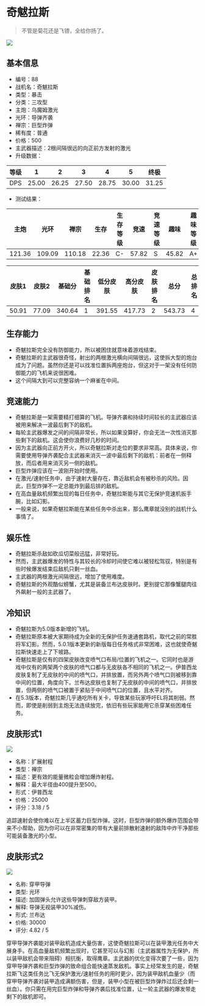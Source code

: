 # 奇魃拉斯

> 不管是菊花还是飞镖，全给你扬了。

<img src="/ships/ship_88.png" style={{zoom:1}}/>

## 基本信息

- 编号：88
- 战机名：奇魃拉斯
- 类型：暴击
- 分类：三攻型
- 主炮：乌魔姆激光
- 光环：导弹齐袭
- 禅宗：巨型炸弹
- 稀有度：普通
- 价格：500
- 主武器描述：2根间隔很远的向正前方发射的激光
- 升级数据：

| 等级 | 1 | 2 | 3 | 4 | 5 | 终极 |
|--|--|--|--|--|--|--|
| DPS | 25.00 | 26.25 | 27.50 | 28.75 | 30.00 | 31.25 |

- 测试结果：

| 主炮 | 光环 | 禅宗 | 生存 | 生存等级 | 竞速 | 竞速等级 | 趣味 | 趣味等级 |
|--|--|--|--|--|--|--|--|--|
| 121.36 | 109.09 | 110.18 | 22.36 | C- | 57.82 | S | 45.82 | A+ |

| 皮肤1 | 皮肤2 | 基础分 | 基础排名 | 低分皮肤 | 高分皮肤 | 皮肤排名 | 总分 | 总排名 |
|--|--|--|--|--|--|--|--|--|
| 50.91 | 77.09 | 340.64 | 1 | 391.55 | 417.73 | 2 | 543.73 | 4 |

## 生存能力

- 奇魃拉斯完全没有防御能力，所以被困住就意味着游戏结束。
- 奇魃拉斯的主武器很奇怪，射出的两根激光横向间隔很远，这使拆大型的炮台成为了问题。虽然你还是可以找准位置拆两座炮台，但这对于一架没有任何防御能力的飞机来说很困难。
- 这个间隔大到可以完整容纳一个麻雀在中间。

## 竞速能力

- 奇魃拉斯是一架需要精打细算的飞机。导弹齐袭和持续时间较长的主武器应该被用来解决一波最后剩下的敌机。
- 每轮主武器爆发之间的间隔非常长，所以如果没算好，你会无法一次性消灭那些剩下的敌机。这会使你浪费好几秒的时间。
- 因为主武器向正前方开火，所以奇魃拉斯对走位的要求非常高。具体来说，你需要使用导弹齐袭配合主武器来消灭一波中最后剩下的敌机：前者在一侧释放，而后者用来消灭另一侧的敌机。
- 巨型炸弹应该在一波刚开始时使用。
- 在激光/速射任务中，由于速射大量存在，靠近敌机会有被秒杀的风险。因此，巨型炸弹不一定总能炸到最后排的敌机。
- 在高血量敌机频繁出现的每日任务中，奇魃拉斯能与其它无保护竞速机扳手腕，比如幻影。
- 一般来说，如果奇魃拉斯能在某些任务中杀出来，那么鹰章就没别的战机什么事情了。

## 娱乐性

- 奇魃拉斯杀敌如砍瓜切菜般迅猛，非常好玩。
- 然而，主武器爆发的特性与其较长的冷却时间使它难以被轻松驾驭，特别是有些时候爆发结束后敌机只剩一丝血。
- 主武器的两根激光间隔很远，增加了使用难度。
- 奇魃拉斯的外观酷似螃蟹，尤其是装备兰布达皮肤时。更别提它那像蟹腿肉往外飙射一般的主武器了。

## 冷知识

- 奇魃拉斯为5.0版本新增的飞机。
- 奇魃拉斯原本被大家期待成为全新的无保护任务速通套路机，取代之前的常胜将军幻影。然而，5.0.1版本更新的新版每日任务格式非常困难，这也就使奇魃拉斯快速走上了下坡路。
- 奇魃拉斯是仅有的四架皮肤改变喷气口布局/位置的飞机之一。它同时也是游戏中仅有的两架两个皮肤的喷气口都与无皮肤各不相同的飞机之一。伊普西龙皮肤复制了无皮肤的中间的喷气口，并排放置，而另外两个喷气口则被移到靠中间的位置，角度向下。兰布达皮肤也复制了无皮肤的中间的喷气口，并排放置，但两侧的喷气口被置于紧贴于中间喷气口的位置，且水平对齐。
- 在5.3版本，奇魃拉斯几乎通吃所有关卡，导致某些玩家呼吁EL将其削弱。然而，即使是削弱到主炮无法连续放完，依旧有些玩家能用它杀穿某些困难任务。

## 皮肤形式1

<img src="/ships/ship_88_apex_1.png" style={{zoom:1}}/>

- 名称：扩展射程
- 类型：禅宗
- 描述：更有效的能量微粒会增加爆炸射程。
- 解释：最大半径由400提升至500。
- 形式：伊普西龙
- 价格：25000
- 评分：3.18 / 5

追踪速射会使你难以在上半区蓄力巨型炸弹。这时，巨型炸弹的额外爆炸范围会带来不小帮助，因为你可以在非常密集的带有大量前排散射速射的敌阵中炸干净那些可能装备激光的小型。

## 皮肤形式2

<img src="/ships/ship_88_apex_2.png" style={{zoom:1}}/>

- 名称: 穿甲导弹
- 类型: 光环
- 描述: 加固弹头允许这些导弹刺穿敌方装甲。
- 解释: 导弹无视装甲30%减伤。
- 形式: 兰布达
- 价格: 30000
- 评分: 4.82 / 5

穿甲导弹齐袭能对装甲敌机造成大量伤害，这使奇魃拉斯可以在装甲激光任务中大展身手。在高血量敌机频繁出现时，它甚至可以与幻影（主武器属性为无保护，所以装甲敌机会带来阻碍）相抗衡，取得鹰章。主武器的优化变得次要了一些，因为穿甲导弹齐袭和巨型炸弹的致命组合能快速蒸发敌机。事实上经常发生的是，奇魃拉斯飞这类任务比飞无保护激光/速射任务的用时更少，因为装甲敌机血量少（而穿甲导弹齐袭对装甲造成满额伤害，但是，装甲小型在被巨型炸弹炸过后还会剩一丝血）。你只需在用完巨型炸弹和导弹齐袭后找准位置，让一轮主武器的爆发带走剩下的敌机即可。

